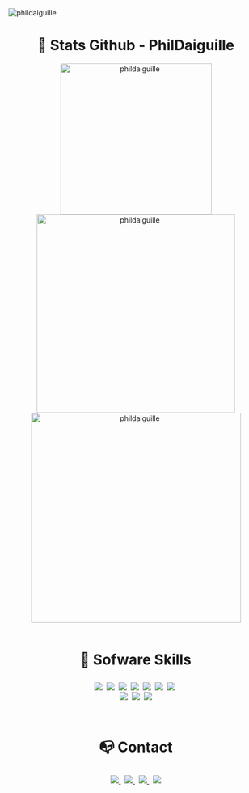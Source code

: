 <img src="https://komarev.com/ghpvc/?username=phildaiguille&label=Profile%20views&color=0e75b6&style=flat" alt="phildaiguille" />
<div align="center">

# 🦉 Stats Github - PhilDaiguille 
	
<img width="299px" align="center" src="https://github-readme-stats.vercel.app/api/top-langs/?username=PhilDaiguille&layout=compact&theme=dark&hide=HTML,Hack" alt="phildaiguille" />
<img width="392px" align="center" src="https://github-readme-stats.vercel.app/api?username=PhilDaiguille&show_icons=true&layout=compact&theme=dark" alt="phildaiguille" />
<img width="415px" align="center" src="https://github-readme-streak-stats.herokuapp.com/?user=phildaiguille&theme=dark" alt="phildaiguille" />

	
</div>

<br>

# <p align=center><span>🌿 Sofware Skills</span></p>

<p align=center>
  <img src="https://img.shields.io/badge/-VS%20Code-blue?label=%20&logo=Visual%20Studio%20Code&labelColor=222222&logoColor=31A4F1&style=for-the-badge&logoWidth=30">&nbsp;
  <img src="https://img.shields.io/badge/-Java-FF9300?label=%20&logo=Java&labelColor=222222&logoColor=FFFFFF&style=for-the-badge&logoWidth=30">&nbsp;
  <img src="https://img.shields.io/badge/-Python-3498db?label=%20&logo=Python&labelColor=222222&logoColor=FFFFFF&style=for-the-badge&logoWidth=30">&nbsp;
  <img src="https://img.shields.io/badge/-HTML5-e74c3c?label=%20&logo=HTML5&labelColor=222222&logoColor=FFFFFF&style=for-the-badge&logoWidth=30">&nbsp;
  <img src="https://img.shields.io/badge/-CSS3-3498db?label=%20&logo=CSS3&labelColor=222222&logoColor=FFFFFF&style=for-the-badge&logoWidth=30">&nbsp;
  <img src="https://img.shields.io/badge/-Javascript-f1c40f?label=%20&logo=Javascript&labelColor=222222&style=for-the-badge&logoWidth=30">&nbsp;
  <img src="https://img.shields.io/badge/-PHP-2980b9?label=%20&logo=PHP&labelColor=222222&logoColor=FFFFFF&style=for-the-badge&logoWidth=30">&nbsp;
  <br>
  <img src="https://img.shields.io/badge/-Windows-0078D6?label=%20&logo=Windows&labelColor=222222&logoColor=0078D6&style=for-the-badge&logoWidth=30">&nbsp;
  <img src="https://img.shields.io/badge/-Linux-0078D6?label=%20&logo=Linux&labelColor=222222&logoColor=FFFFFF&style=for-the-badge&logoWidth=30">&nbsp;
  <img src="https://img.shields.io/badge/-GitHub-24292E?label=%20&logo=GitHUb&labelColor=222222&logoColor=FFFFFF&style=for-the-badge&logoWidth=30">
</p>

<br>

# <p align="center"><span>📭 Contact</span></p>

<p align="center">
	<a href="https://www.linkedin.com/in/philippe-delente-7117a6203/">
		<img src="https://img.shields.io/badge/-LINKEDIN-0077B5?style=for-the-badge&logo=linkedin&logoColor=white">
	</a>
	<span>&nbsp;</span>
	<a href="mailto:philippe.delente@gmail.com">
		<img src="https://img.shields.io/badge/-GMAIL-D14836?style=for-the-badge&logo=gmail&logoColor=white">
	</a>
	<span>&nbsp;</span>
	<a href="https://twitter.com/Phildattente">
		<img src="https://img.shields.io/badge/Twitter-1DA1F2?style=for-the-badge&logo=twitter&logoColor=white">
	</a>
	<span>&nbsp;</span>
	<a href="https://phildaiguille.github.io/Portfolio_PhilDaiguille/">
		<img src="https://img.shields.io/badge/-PhilDaiguille.COM-34495e?style=for-the-badge&logo=react&logoColor=white">
	</a>
</p>

<br>
